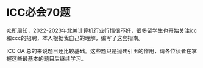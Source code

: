 # ICC必会70题
众所周知，2022-2023年北美计算机行业行情很不好，很多留学生也开始关注icc和ccc的招聘，本人根据我自己的理解，编写了这套指南。

ICC OA 总的来说题目还比较基础。这些题只是抛砖引玉的作用，请各位读者在掌握这些最基本的题目后继续学习。
